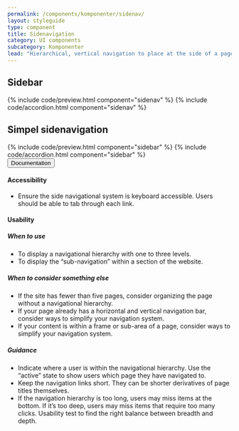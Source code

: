 ```yaml
---
permalink: /components/komponenter/sidenav/
layout: styleguide
type: component
title: Sidenavigation
category: UI components
subcategory: Komponenter
lead: "Hierarchical, vertical navigation to place at the side of a page."
---
```

<h2>Sidebar</h2>
{% include code/preview.html component="sidenav" %}
{% include code/accordion.html component="sidenav" %}

<h2>Simpel sidenavigation</h2>
{% include code/preview.html component="sidebar" %}
{% include code/accordion.html component="sidebar" %}
<div class="accordion-bordered">
  <button class="button-unstyled accordion-button"
      aria-expanded="true" aria-controls="sidenav-docs">
    Documentation
  </button>
  <div id="sidenav-docs" aria-hidden="false" class="accordion-content">
    <h4 class="heading">Accessibility</h4>
    <ul class="content-list">
      <li>Ensure the side navigational system is keyboard accessible. Users should be able to tab through each link.</li>
    </ul>
    <h4 class="heading">Usability</h4>
    <h5>When to use</h5>
    <ul class="content-list">
      <li>To display a navigational hierarchy with one to three levels.</li>
      <li>To display the “sub-navigation” within a section of the website.</li>
    </ul>
    <h5>When to consider something else</h5>
    <ul class="content-list">
      <li>If the site has fewer than five pages, consider organizing the page without a navigational hierarchy.</li>
      <li>If your page already has a horizontal and vertical navigation bar, consider ways to simplify your navigation system.</li>
      <li>If your content is within a frame or sub-area of a page, consider ways to simplify your navigation system.</li>
    </ul>
    <h5>Guidance</h5>
    <ul class="content-list">
      <li>Indicate where a user is within the navigational hierarchy. Use the “active” state to show users which page they have navigated to.</li>
      <li>Keep the navigation links short. They can be shorter derivatives of page titles themselves.</li>
      <li>If the navigation hierarchy is too long, users may miss items at the bottom. If it’s too deep, users may miss items that require too many clicks. Usability test to find the right balance between breadth and depth.</li>
    </ul>
  </div>
</div>
